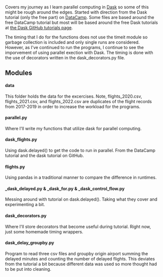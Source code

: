 Covers my journey as I learn parallel computing in [Dask](https://dask.org/) so some of this might be rough around the edges. Started with direction 
from the Dask tutorial (only the free part) on [DataCamp](https://www.datacamp.com). Some files are based around the free DataCamp tutorial but most 
will be based around the free Dask tutorials at [the Dask GitHub tutorials page](https://github.com/dask/dask-tutorial).

The timing that I do for the functions does not use the timeit module so garbage collection is included and only single runs are considered. However, 
as I've continued to run the programs, I continue to see the imporvement of using parallel exection with Dask. The timing is done with the use of decorators written in the dask_decorators.py file. 

## Modules
#### data
This folder holds the data for the excercises. Note, flights_2020.csv, flights_2021.csv, and flights_2022.csv are duplicates of the flight records from 2017-2019 in order to increase the workload for the programs. 
#### parallel.py
Where I'll write my functions that utilize dask for parallel computing.
#### dask_flights.py
Using dask.delayed() to get the code to run in parallel. From the DataCamp tutorial and the dask tutorial on GitHub.
#### flights.py
Using pandas in a traditional manner to compare the difference in runtimes.
#### _dask_delayed.py & _dask_for.py & _dask_control_flow.py
Messing around with tutorial on dask.delayed(). Taking what they cover and experimenting a bit.
#### dask_decorators.py
Where I'll store decorators that become useful during tutorial. Right now, just some homemade timing wrappers.
#### dask_delay_groupby.py
Program to read three csv files and groupby origin airport summing the delayed minutes and counting the number of delayed flights. This deviates from the tutorial a bit because different data was used so more thought had to be put into cleaning.


